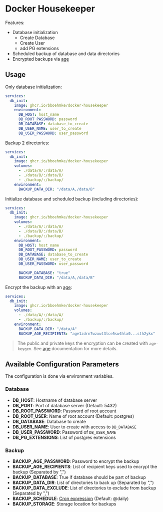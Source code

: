 # Docker Housekeeper

Features:
* Database initialization
    * Create Database
    * Create User
    * add PG extensions
* Scheduled backup of database and data directories
* Encrypted backups via [age](https://github.com/FiloSottile/age)

## Usage

Only database initialization:
```yaml
services:
  db_init:
    image: ghcr.io/bboehmke/docker-housekeeper
    environment:
      DB_HOST: host_name
      DB_ROOT_PASSWORD: password
      DB_DATABASE: database_to_create
      DB_USER_NAME: user_to_create
      DB_USER_PASSWORD: user_password
```

Backup 2 directories:
```yaml
services:
  db_init:
    image: ghcr.io/bboehmke/docker-housekeeper
    volumes:
      - ./data/A/:/data/A/
      - ./data/B/:/data/B/
      - ./backup/:/backup/
    environment:
      BACKUP_DATA_DIR: "/data/A,/data/B"
```

Initialize database and scheduled backup (including directories):
```yaml
services:
  db_init:
    image: ghcr.io/bboehmke/docker-housekeeper
    volumes:
      - ./data/A/:/data/A/
      - ./data/B/:/data/B/
      - ./backup/:/backup/
    environment:
      DB_HOST: host_name
      DB_ROOT_PASSWORD: password
      DB_DATABASE: database_to_create
      DB_USER_NAME: user_to_create
      DB_USER_PASSWORD: user_password

      BACKUP_DATABASE: "true"
      BACKUP_DATA_DIR: "/data/A,/data/B"
```

Encrypt the backup with an [age](https://github.com/FiloSottile/age):
```yaml
services:
  db_init:
    image: ghcr.io/bboehmke/docker-housekeeper
    volumes:
      - ./data/A/:/data/A/
      - ./backup/:/backup/
    environment:
      BACKUP_DATA_DIR: "/data/A"
      BACKUP_AGE_RECIPIENTS: "age1zdrn7wzxwt3lce5sw4hlx0...sth2ykx"
```

> The public and private keys the encryption can be created with `age-keygen`.
> See [age](https://github.com/FiloSottile/age) documentation for more details.

## Available Configuration Parameters

The configuration is done via environment variables.

### Database

- **DB_HOST**: Hostname of database server
- **DB_PORT**: Port of database server (Default: 5432)
- **DB_ROOT_PASSWORD**: Password of root account
- **DB_ROOT_USER**: Name of root account (Default: postgres)
- **DB_DATABASE**: Database to create
- **DB_USER_NAME**: User to create with access to `DB_DATABASE`
- **DB_USER_PASSWORD**: Password of `DB_USER_NAME`
- **DB_PG_EXTENSIONS**: List of postgres extensions

### Backup

- **BACKUP_AGE_PASSWORD**: Password to encrypt the backup
- **BACKUP_AGE_RECIPIENTS**: List of recipient keys used to encrypt the backup (Separated by ",")
- **BACKUP_DATABASE**: True if database should be part of backup
- **BACKUP_DATA_DIR**: List of directories to back up (Separated by ",")
- **BACKUP_DATA_EXCLUDE**: List of directories to exclude from backup (Separated by ",")
- **BACKUP_SCHEDULE**: [Cron expression](https://en.wikipedia.org/wiki/Cron) (Default: @daily)
- **BACKUP_STORAGE**: Storage location for backups